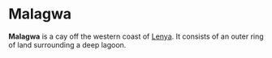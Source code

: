 # Malagwa

**Malagwa** is a cay off the western coast of [Lenya](lenya/). It consists of an outer ring of land surrounding a deep lagoon.
